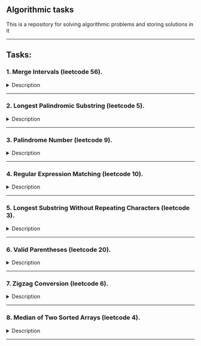 ## Algorithmic tasks

This is a repository for solving algorithmic problems and storing solutions in it
___

## Tasks:
### 1. Merge Intervals (leetcode 56).
<details closed>
<summary>Description</summary><br>

Given an array of `intervals` where `intervals[i] = [starti, endi]`, merge all overlapping intervals, and return an array of the non-overlapping intervals that cover all the intervals in the input.
<details closed>
<summary>Examples</summary><br>

<b>Example 1</b>

><b>Input:</b> intervals = [[1,3],[2,6],[8,10],[15,18]]  
<b>Output:</b> [[1,6],[8,10],[15,18]]  
Explanation: Since intervals [1,3] and [2,6] overlap, merge them into [1,6].

<b>Example 2</b>
><b>Input:</b> intervals = [[1,4],[4,5]]  
<b>Output:</b> [[1,5]]  
Explanation: Intervals [1,4] and [4,5] are considered overlapping.
</details>
</details>

___

### 2. Longest Palindromic Substring (leetcode 5).
<details closed>
<summary>Description</summary><br>

Given a string `s`, return the longest palindromic substring in `s`.
<details closed>
<summary>Examples</summary><br>

<b>Example 1</b>

><b>Input:</b> s = "babad"  
<b>Output:</b> "bab"  
Explanation: "aba" is also a valid answer.

<b>Example 2</b>
><b>Input:</b> s = "cbbd"  
<b>Output:</b> "bb"  
</details>
</details>

___

### 3. Palindrome Number (leetcode 9).
<details closed>
<summary>Description</summary><br>

Given an integer `x`, return `true` if `x` is a _palindrome_ , and `false` otherwise.
<details closed>
<summary>Examples</summary><br>

**Example 1**

>**Input:** x = 121  
**Output:** true  
Explanation: 121 reads as 121 from left to right and from right to left.

**Example 2**

>**Input:** x = -121  
**Output:** false  
Explanation: From left to right, it reads -121. From right to left, it becomes 121-. Therefore it is not a palindrome.  

**Exmaple 3**

>**Input:** x = 10  
**Output:** false  
Explanation: Reads 01 from right to left. Therefore it is not a palindrome.
</details>
</details>

___

### 4. Regular Expression Matching (leetcode 10).
<details closed>
<summary>Description</summary><br>

Given an input string `s` and a pattern `p`, implement regular expression matching with support for `'.'` and `'*'` where:  

+ `'.'` Matches any single character.​​​​
+ `'*'` Matches zero or more of the preceding element.

The matching should cover the entire input string (not partial).
<details closed>
<summary>Examples</summary><br>

**Example 1**

>**Input:** s = `"aa"`, p = `"a"`  
**Output:** `false`  
Explanation: `"a"` does not match the entire string `"aa"`.

**Example 2**

>**Input:** s = `"aa"`, p = `"a*"`  
**Output:** `true`  
Explanation: `'*'` means zero or more of the preceding element, `'a'`. Therefore, by repeating `'a'` once, it becomes `"aa"`.  

**Exmaple 3**

>**Input:** s = `"ab"`, p = `".*"`  
**Output:** `true`  
Explanation: `".*"` means "zero or more `(*)` of any character `(.)`".
</details>
</details>

___

### 5. Longest Substring Without Repeating Characters (leetcode 3).
<details closed>
<summary>Description</summary><br>

Given a string `s`, find the length of the longest `substring` without repeating characters.
<details closed>
<summary>Examples</summary><br>

**Example 1**

>**Input:** "abcabcbb"  
**Output:** 3  
Explanation: The answer is "abc", with the length of 3.

**Example 2**

>**Input:** s = "bbbbb"  
**Output:** 1  
Explanation: The answer is "b", with the length of 1.  

**Exmaple 3**

>**Input:** s = "pwwkew"  
**Output:** 3  
Explanation: The answer is "wke", with the length of 3.
Notice that the answer must be a substring, "pwke" is a subsequence and not a substring.
</details>
</details>

___

### 6. Valid Parentheses (leetcode 20).
<details closed>
<summary>Description</summary><br>

Given a string `s` containing just the characters `'('`,` ')'`, `'{'`, `'}'`, `'['` and `']'`, determine if the input string is valid.  
An input string is valid if:
1. Open brackets must be closed by the same type of brackets.  
2. Open brackets must be closed in the correct order.  
3. Every close bracket has a corresponding open bracket of the same type.  
<details closed>
<summary>Examples</summary><br>

**Example 1**

>**Input:** "()"  
**Output:** true  

**Example 2**

>**Input:** s = "()[]{}"  
**Output:** true  

**Exmaple 3**

>**Input:** s = "(]"  
**Output:** false  

**Exmaple 4**

>**Input:** s = "([])"  
**Output:** true 

</details>
</details>

___

### 7. Zigzag Conversion (leetcode 6).
<details closed>
<summary>Description</summary><br>

The string `"PAYPALISHIRING"` is written in a zigzag pattern on a given number of rows like this: (you may want to display this pattern in a fixed font for better legibility)

```
P   A   H   N
A P L S I I G
Y   I   R
```

And then read line by line: `"PAHNAPLSIIGYIR"`  
Write the code that will take a string and make this conversion given a number of rows:

```
string convert(string s, int numRows);
```

<details closed>
<summary>Examples</summary><br>

**Example 1**

>**Input:** s = "PAYPALISHIRING", numRows = 3  
**Output:** "PAHNAPLSIIGYIR"  

**Example 2**

>**Input:** s = "PAYPALISHIRING", numRows = 4  
**Output:** "PINALSIGYAHRPI"  
Explanation:
```
P     I    N
A   L S  I G
Y A   H R
P     I
```

**Exmaple 3**

>**Input:** s = "A", numRows = 1  
**Output:** "A"  
</details>
</details>

___

### 8. Median of Two Sorted Arrays (leetcode 4).
<details closed>
<summary>Description</summary><br>

Given two sorted arrays `nums1` and `nums2` of size `m` and `n` respectively, return the median of the two sorted arrays.  
The overall run time complexity should be `O(log (m+n))`.   
<details closed>
<summary>Examples</summary><br>

**Example 1**

>**Input:** nums1 = [1,3], nums2 = [2]  
**Output:** 2.00000  
Explanation: merged array = [1,2,3] and median is 2.

**Example 2**

>**Input:** nums1 = [1,2], nums2 = [3,4]  
**Output:** 2.50000  
Explanation: merged array = [1,2,3,4] and median is (2 + 3) / 2 = 2.5.

</details>
</details>

___